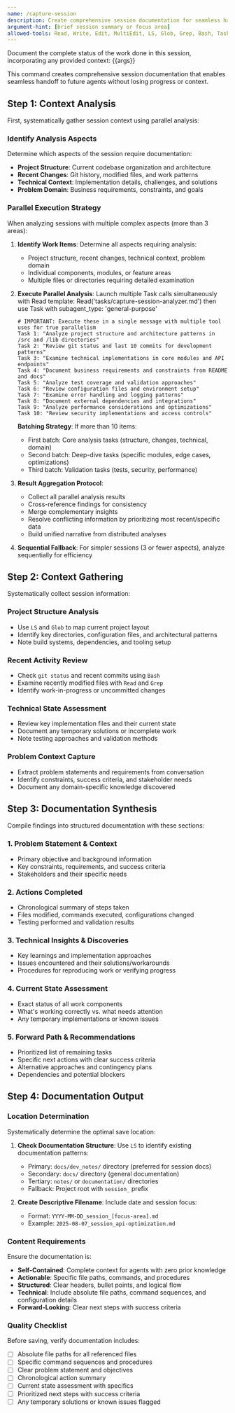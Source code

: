 ```yaml
---
name: /capture-session
description: Create comprehensive session documentation for seamless handoff to future agents
argument-hint: [brief session summary or focus area]
allowed-tools: Read, Write, Edit, MultiEdit, LS, Glob, Grep, Bash, Task, WebFetch, WebSearch, TodoWrite, NotebookEdit
---
```

<!-- OPTIMIZATION_TIMESTAMP: 2025-08-08 08:29:45 -->

Document the complete status of the work done in this session, incorporating any provided context: {{args}}

This command creates comprehensive session documentation that enables seamless handoff to future agents without losing progress or context.

## Step 1: Context Analysis

First, systematically gather session context using parallel analysis:

### Identify Analysis Aspects
Determine which aspects of the session require documentation:
- **Project Structure**: Current codebase organization and architecture
- **Recent Changes**: Git history, modified files, and work patterns
- **Technical Context**: Implementation details, challenges, and solutions
- **Problem Domain**: Business requirements, constraints, and goals

### Parallel Execution Strategy
When analyzing sessions with multiple complex aspects (more than 3 areas):

1. **Identify Work Items**: Determine all aspects requiring analysis:
   - Project structure, recent changes, technical context, problem domain
   - Individual components, modules, or feature areas
   - Multiple files or directories requiring detailed examination

2. **Execute Parallel Analysis**: Launch multiple Task calls simultaneously with Read template: Read('tasks/capture-session-analyzer.md') then use Task with subagent_type: 'general-purpose'
   ```
   # IMPORTANT: Execute these in a single message with multiple tool uses for true parallelism
   Task 1: "Analyze project structure and architecture patterns in /src and /lib directories"
   Task 2: "Review git status and last 10 commits for development patterns" 
   Task 3: "Examine technical implementations in core modules and API endpoints"
   Task 4: "Document business requirements and constraints from README and docs"
   Task 5: "Analyze test coverage and validation approaches"
   Task 6: "Review configuration files and environment setup"
   Task 7: "Examine error handling and logging patterns"
   Task 8: "Document external dependencies and integrations"
   Task 9: "Analyze performance considerations and optimizations"
   Task 10: "Review security implementations and access controls"
   ```
   
   **Batching Strategy**: If more than 10 items:
   - First batch: Core analysis tasks (structure, changes, technical, domain)
   - Second batch: Deep-dive tasks (specific modules, edge cases, optimizations)
   - Third batch: Validation tasks (tests, security, performance)

3. **Result Aggregation Protocol**:
   - Collect all parallel analysis results
   - Cross-reference findings for consistency
   - Merge complementary insights
   - Resolve conflicting information by prioritizing most recent/specific data
   - Build unified narrative from distributed analyses

4. **Sequential Fallback**: For simpler sessions (3 or fewer aspects), analyze sequentially for efficiency

## Step 2: Context Gathering

Systematically collect session information:

### Project Structure Analysis
- Use `LS` and `Glob` to map current project layout
- Identify key directories, configuration files, and architectural patterns
- Note build systems, dependencies, and tooling setup

### Recent Activity Review
- Check `git status` and recent commits using `Bash`
- Examine recently modified files with `Read` and `Grep`
- Identify work-in-progress or uncommitted changes

### Technical State Assessment
- Review key implementation files and their current state
- Document any temporary solutions or incomplete work
- Note testing approaches and validation methods

### Problem Context Capture
- Extract problem statements and requirements from conversation
- Identify constraints, success criteria, and stakeholder needs
- Document any domain-specific knowledge discovered

## Step 3: Documentation Synthesis

Compile findings into structured documentation with these sections:

### 1. Problem Statement & Context
- Primary objective and background information
- Key constraints, requirements, and success criteria
- Stakeholders and their specific needs

### 2. Actions Completed
- Chronological summary of steps taken
- Files modified, commands executed, configurations changed
- Testing performed and validation results

### 3. Technical Insights & Discoveries
- Key learnings and implementation approaches
- Issues encountered and their solutions/workarounds
- Procedures for reproducing work or verifying progress

### 4. Current State Assessment
- Exact status of all work components
- What's working correctly vs. what needs attention
- Any temporary implementations or known issues

### 5. Forward Path & Recommendations
- Prioritized list of remaining tasks
- Specific next actions with clear success criteria
- Alternative approaches and contingency plans
- Dependencies and potential blockers

## Step 4: Documentation Output

### Location Determination
Systematically determine the optimal save location:

1. **Check Documentation Structure**: Use `LS` to identify existing documentation patterns:
   - Primary: `docs/dev_notes/` directory (preferred for session docs)
   - Secondary: `docs/` directory (general documentation)
   - Tertiary: `notes/` or `documentation/` directories
   - Fallback: Project root with `session_` prefix

2. **Create Descriptive Filename**: Include date and session focus:
   - Format: `YYYY-MM-DD_session_[focus-area].md`
   - Example: `2025-08-07_session_api-optimization.md`

### Content Requirements
Ensure the documentation is:

- **Self-Contained**: Complete context for agents with zero prior knowledge
- **Actionable**: Specific file paths, commands, and procedures
- **Structured**: Clear headers, bullet points, and logical flow
- **Technical**: Include absolute file paths, command sequences, and configuration details
- **Forward-Looking**: Clear next steps with success criteria

### Quality Checklist
Before saving, verify documentation includes:

- [ ] Absolute file paths for all referenced files
- [ ] Specific command sequences and procedures
- [ ] Clear problem statement and objectives
- [ ] Chronological action summary
- [ ] Current state assessment with specifics
- [ ] Prioritized next steps with success criteria
- [ ] Any temporary solutions or known issues flagged